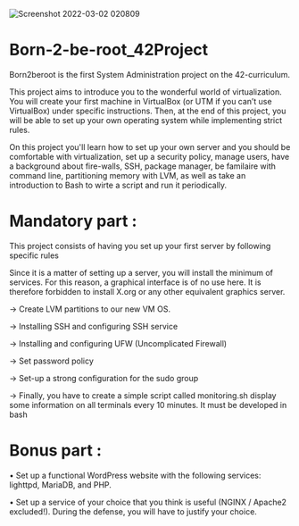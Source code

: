 <image>![Screenshot 2022-03-02 020809](https://user-images.githubusercontent.com/74793035/156275442-6713abe0-9b79-4161-a564-dec4cd81696a.png)
</image>
# Born-2-be-root_42Project
Born2beroot is the first System Administration project on the 42-curriculum.

This project aims to introduce you to the wonderful world of virtualization.
You will create your first machine in VirtualBox (or UTM if you can’t use VirtualBox)
under specific instructions. Then, at the end of this project, you will be able to set up
your own operating system while implementing strict rules.

On this project you'll learn how to set up your own server and you should be comfortable with virtualization, set up a security policy, manage users, have a background about 
fire-walls, SSH, package manager, be familaire with command line, partitioning memory with LVM, as well as take an introduction to Bash to wirte a script and run it periodically.

# Mandatory part : 

This project consists of having you set up your first server by following specific rules

Since it is a matter of setting up a server, you will install the
minimum of services. For this reason, a graphical interface is of no
use here. It is therefore forbidden to install X.org or any other
equivalent graphics server.

-> Create LVM partitions to our new VM OS.

-> Installing SSH and configuring SSH service

-> Installing and configuring UFW (Uncomplicated Firewall)

-> Set password policy

-> Set-up a strong configuration for the sudo group

-> Finally, you have to create a simple script called monitoring.sh  display some information on all terminals every 10 minutes. It must be developed in bash

# Bonus part :

• Set up a functional WordPress website with the following services: lighttpd, MariaDB, and PHP.

• Set up a service of your choice that you think is useful (NGINX / Apache2 excluded!). During the defense, you will have to justify your choice.
